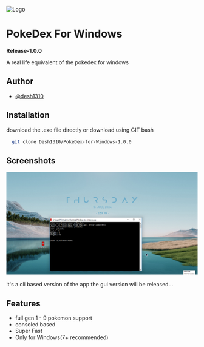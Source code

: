 
![Logo](img/iconMain.ico)


# PokeDex For Windows

**Release-1.0.0**

A real life equivalent of the pokedex for windows



## Author

- [@desh1310](https://www.github.com/desh1310)


## Installation

download the .exe file directly
or download using GIT bash

```bash
  git clone Desh1310/PokeDex-for-Windows-1.0.0
```
    
## Screenshots

![App Screenshot](img/Screenshot.png)

it's a cli based version of the app the gui version will be released...


## Features

- full gen 1 - 9 pokemon support
- consoled based
- Super Fast
- Only for Windows(7+ recommended)

